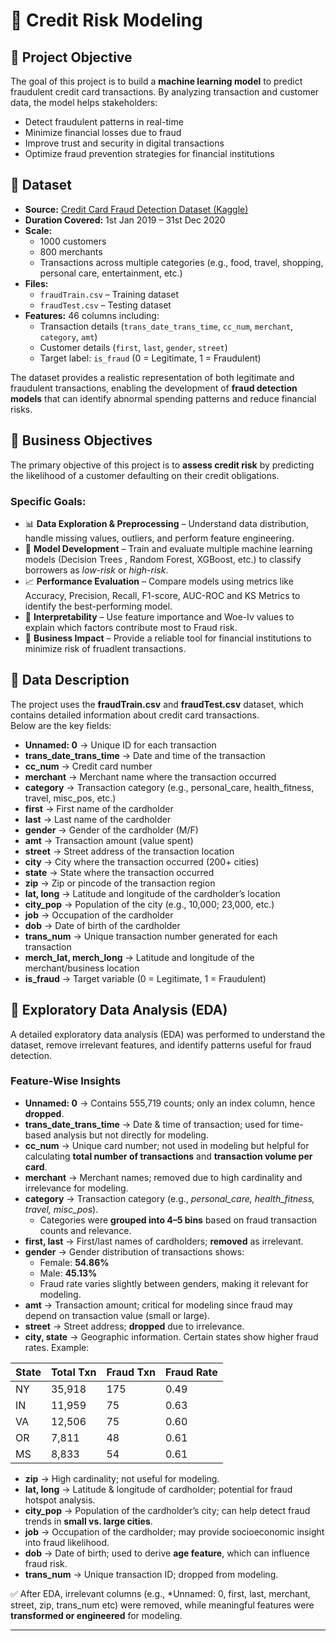 # 📌 Credit Risk Modeling

## 🎯 Project Objective  

The goal of this project is to build a **machine learning model** to predict fraudulent credit card transactions. By analyzing transaction and customer data, the model helps stakeholders:  

- Detect fraudulent patterns in real-time  
- Minimize financial losses due to fraud  
- Improve trust and security in digital transactions  
- Optimize fraud prevention strategies for financial institutions  

## 📂 Dataset

- **Source:** [Credit Card Fraud Detection Dataset (Kaggle)](https://www.kaggle.com/datasets)   
- **Duration Covered:** 1st Jan 2019 – 31st Dec 2020  
- **Scale:**  
  - 1000 customers  
  - 800 merchants  
  - Transactions across multiple categories (e.g., food, travel, shopping, personal care, entertainment, etc.)  
- **Files:**  
  - `fraudTrain.csv` – Training dataset  
  - `fraudTest.csv` – Testing dataset  
- **Features:** 46 columns including:  
  - Transaction details (`trans_date_trans_time`, `cc_num`, `merchant`, `category`, `amt`)  
  - Customer details (`first`, `last`, `gender`, `street`)  
  - Target label: `is_fraud` (0 = Legitimate, 1 = Fraudulent)  

The dataset provides a realistic representation of both legitimate and fraudulent transactions, enabling the development of **fraud detection models** that can identify abnormal spending patterns and reduce financial risks. 


## 🎯 Business Objectives  

The primary objective of this project is to **assess credit risk** by predicting the likelihood of a customer defaulting on their credit obligations.  

### Specific Goals:  
- 📊 **Data Exploration & Preprocessing** – Understand data distribution, handle missing values, outliers, and perform feature engineering.  
- 🤖 **Model Development** – Train and evaluate multiple machine learning models (Decision Trees , Random Forest, XGBoost, etc.) to classify borrowers as *low-risk* or *high-risk*.  
- 📈 **Performance Evaluation** – Compare models using metrics like Accuracy, Precision, Recall, F1-score, AUC-ROC and KS Metrics to identify the best-performing model.  
- 🔎 **Interpretability** – Use feature importance and Woe-Iv values to explain which factors contribute most to Fraud risk.  
- 🏦 **Business Impact** – Provide a reliable tool for financial institutions to minimize risk of fruadlent transactions.

## 📂 Data Description  

The project uses the **fraudTrain.csv** and **fraudTest.csv** dataset, which contains detailed information about credit card transactions.  
Below are the key fields:  

- **Unnamed: 0** → Unique ID for each transaction  
- **trans_date_trans_time** → Date and time of the transaction  
- **cc_num** → Credit card number  
- **merchant** → Merchant name where the transaction occurred  
- **category** → Transaction category (e.g., personal_care, health_fitness, travel, misc_pos, etc.)  
- **first** → First name of the cardholder  
- **last** → Last name of the cardholder  
- **gender** → Gender of the cardholder (M/F)  
- **amt** → Transaction amount (value spent)  
- **street** → Street address of the transaction location  
- **city** → City where the transaction occurred (200+ cities)  
- **state** → State where the transaction occurred  
- **zip** → Zip or pincode of the transaction region  
- **lat, long** → Latitude and longitude of the cardholder’s location  
- **city_pop** → Population of the city (e.g., 10,000; 23,000, etc.)  
- **job** → Occupation of the cardholder  
- **dob** → Date of birth of the cardholder  
- **trans_num** → Unique transaction number generated for each transaction  
- **merch_lat, merch_long** → Latitude and longitude of the merchant/business location  
- **is_fraud** → Target variable (0 = Legitimate, 1 = Fraudulent)  


## 🔎 Exploratory Data Analysis (EDA)  

A detailed exploratory data analysis (EDA) was performed to understand the dataset, remove irrelevant features, and identify patterns useful for fraud detection.  

### Feature-Wise Insights  

- **Unnamed: 0** → Contains 555,719 counts; only an index column, hence **dropped**.  
- **trans_date_trans_time** → Date & time of transaction; used for time-based analysis but not directly for modeling.  
- **cc_num** → Unique card number; not used in modeling but helpful for calculating **total number of transactions** and **transaction volume per card**.  
- **merchant** → Merchant names; removed due to high cardinality and irrelevance for modeling.  
- **category** → Transaction category (e.g., *personal_care, health_fitness, travel, misc_pos*).  
  - Categories were **grouped into 4–5 bins** based on fraud transaction counts and relevance.  
- **first, last** → First/last names of cardholders; **removed** as irrelevant.  
- **gender** → Gender distribution of transactions shows:  
  - Female: **54.86%**  
  - Male: **45.13%**  
  - Fraud rate varies slightly between genders, making it relevant for modeling.  
- **amt** → Transaction amount; critical for modeling since fraud may depend on transaction value (small or large).  
- **street** → Street address; **dropped** due to irrelevance.  
- **city, state** → Geographic information. Certain states show higher fraud rates. Example:  

| State | Total Txn | Fraud Txn | Fraud Rate |
|-------|-----------|-----------|------------|
| NY    | 35,918    | 175       | 0.49       |
| IN    | 11,959    | 75        | 0.63       |
| VA    | 12,506    | 75        | 0.60       |
| OR    | 7,811     | 48        | 0.61       |
| MS    | 8,833     | 54        | 0.61       |

- **zip** → High cardinality; not useful for modeling.  
- **lat, long** → Latitude & longitude of cardholder; potential for fraud hotspot analysis.  
- **city_pop** → Population of the cardholder’s city; can help detect fraud trends in **small vs. large cities**.  
- **job** → Occupation of the cardholder; may provide socioeconomic insight into fraud likelihood.  
- **dob** → Date of birth; used to derive **age feature**, which can influence fraud risk.  
- **trans_num** → Unique transaction ID; dropped from modeling.   


✅ After EDA, irrelevant columns (e.g., *Unnamed: 0, first, last, merchant, street, zip, trans_num etc) were removed, while meaningful features were **transformed or engineered** for modeling.  

  


---

